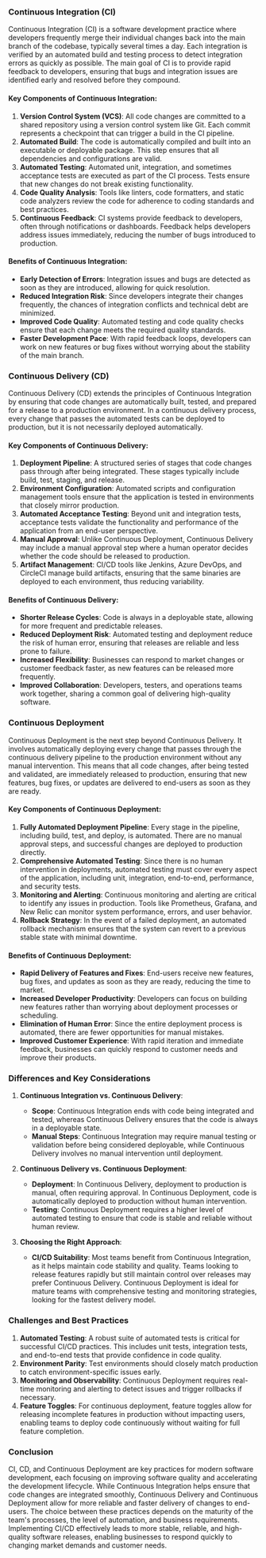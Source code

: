 ### Continuous Integration (CI)
Continuous Integration (CI) is a software development practice where developers frequently merge their individual changes back into the main branch of the codebase, typically several times a day. Each integration is verified by an automated build and testing process to detect integration errors as quickly as possible. The main goal of CI is to provide rapid feedback to developers, ensuring that bugs and integration issues are identified early and resolved before they compound.

#### Key Components of Continuous Integration:
1. **Version Control System (VCS)**: All code changes are committed to a shared repository using a version control system like Git. Each commit represents a checkpoint that can trigger a build in the CI pipeline.
2. **Automated Build**: The code is automatically compiled and built into an executable or deployable package. This step ensures that all dependencies and configurations are valid.
3. **Automated Testing**: Automated unit, integration, and sometimes acceptance tests are executed as part of the CI process. Tests ensure that new changes do not break existing functionality.
4. **Code Quality Analysis**: Tools like linters, code formatters, and static code analyzers review the code for adherence to coding standards and best practices.
5. **Continuous Feedback**: CI systems provide feedback to developers, often through notifications or dashboards. Feedback helps developers address issues immediately, reducing the number of bugs introduced to production.

#### Benefits of Continuous Integration:
- **Early Detection of Errors**: Integration issues and bugs are detected as soon as they are introduced, allowing for quick resolution.
- **Reduced Integration Risk**: Since developers integrate their changes frequently, the chances of integration conflicts and technical debt are minimized.
- **Improved Code Quality**: Automated testing and code quality checks ensure that each change meets the required quality standards.
- **Faster Development Pace**: With rapid feedback loops, developers can work on new features or bug fixes without worrying about the stability of the main branch.

### Continuous Delivery (CD)
Continuous Delivery (CD) extends the principles of Continuous Integration by ensuring that code changes are automatically built, tested, and prepared for a release to a production environment. In a continuous delivery process, every change that passes the automated tests can be deployed to production, but it is not necessarily deployed automatically.

#### Key Components of Continuous Delivery:
1. **Deployment Pipeline**: A structured series of stages that code changes pass through after being integrated. These stages typically include build, test, staging, and release.
2. **Environment Configuration**: Automated scripts and configuration management tools ensure that the application is tested in environments that closely mirror production.
3. **Automated Acceptance Testing**: Beyond unit and integration tests, acceptance tests validate the functionality and performance of the application from an end-user perspective.
4. **Manual Approval**: Unlike Continuous Deployment, Continuous Delivery may include a manual approval step where a human operator decides whether the code should be released to production.
5. **Artifact Management**: CI/CD tools like Jenkins, Azure DevOps, and CircleCI manage build artifacts, ensuring that the same binaries are deployed to each environment, thus reducing variability.

#### Benefits of Continuous Delivery:
- **Shorter Release Cycles**: Code is always in a deployable state, allowing for more frequent and predictable releases.
- **Reduced Deployment Risk**: Automated testing and deployment reduce the risk of human error, ensuring that releases are reliable and less prone to failure.
- **Increased Flexibility**: Businesses can respond to market changes or customer feedback faster, as new features can be released more frequently.
- **Improved Collaboration**: Developers, testers, and operations teams work together, sharing a common goal of delivering high-quality software.

### Continuous Deployment
Continuous Deployment is the next step beyond Continuous Delivery. It involves automatically deploying every change that passes through the continuous delivery pipeline to the production environment without any manual intervention. This means that all code changes, after being tested and validated, are immediately released to production, ensuring that new features, bug fixes, or updates are delivered to end-users as soon as they are ready.

#### Key Components of Continuous Deployment:
1. **Fully Automated Deployment Pipeline**: Every stage in the pipeline, including build, test, and deploy, is automated. There are no manual approval steps, and successful changes are deployed to production directly.
2. **Comprehensive Automated Testing**: Since there is no human intervention in deployments, automated testing must cover every aspect of the application, including unit, integration, end-to-end, performance, and security tests.
3. **Monitoring and Alerting**: Continuous monitoring and alerting are critical to identify any issues in production. Tools like Prometheus, Grafana, and New Relic can monitor system performance, errors, and user behavior.
4. **Rollback Strategy**: In the event of a failed deployment, an automated rollback mechanism ensures that the system can revert to a previous stable state with minimal downtime.

#### Benefits of Continuous Deployment:
- **Rapid Delivery of Features and Fixes**: End-users receive new features, bug fixes, and updates as soon as they are ready, reducing the time to market.
- **Increased Developer Productivity**: Developers can focus on building new features rather than worrying about deployment processes or scheduling.
- **Elimination of Human Error**: Since the entire deployment process is automated, there are fewer opportunities for manual mistakes.
- **Improved Customer Experience**: With rapid iteration and immediate feedback, businesses can quickly respond to customer needs and improve their products.

### Differences and Key Considerations

1. **Continuous Integration vs. Continuous Delivery**:
   - **Scope**: Continuous Integration ends with code being integrated and tested, whereas Continuous Delivery ensures that the code is always in a deployable state.
   - **Manual Steps**: Continuous Integration may require manual testing or validation before being considered deployable, while Continuous Delivery involves no manual intervention until deployment.

2. **Continuous Delivery vs. Continuous Deployment**:
   - **Deployment**: In Continuous Delivery, deployment to production is manual, often requiring approval. In Continuous Deployment, code is automatically deployed to production without human intervention.
   - **Testing**: Continuous Deployment requires a higher level of automated testing to ensure that code is stable and reliable without human review.

3. **Choosing the Right Approach**:
   - **CI/CD Suitability**: Most teams benefit from Continuous Integration, as it helps maintain code stability and quality. Teams looking to release features rapidly but still maintain control over releases may prefer Continuous Delivery. Continuous Deployment is ideal for mature teams with comprehensive testing and monitoring strategies, looking for the fastest delivery model.

### Challenges and Best Practices

1. **Automated Testing**: A robust suite of automated tests is critical for successful CI/CD practices. This includes unit tests, integration tests, and end-to-end tests that provide confidence in code quality.
2. **Environment Parity**: Test environments should closely match production to catch environment-specific issues early.
3. **Monitoring and Observability**: Continuous Deployment requires real-time monitoring and alerting to detect issues and trigger rollbacks if necessary.
4. **Feature Toggles**: For continuous deployment, feature toggles allow for releasing incomplete features in production without impacting users, enabling teams to deploy code continuously without waiting for full feature completion.

### Conclusion
CI, CD, and Continuous Deployment are key practices for modern software development, each focusing on improving software quality and accelerating the development lifecycle. While Continuous Integration helps ensure that code changes are integrated smoothly, Continuous Delivery and Continuous Deployment allow for more reliable and faster delivery of changes to end-users. The choice between these practices depends on the maturity of the team's processes, the level of automation, and business requirements. Implementing CI/CD effectively leads to more stable, reliable, and high-quality software releases, enabling businesses to respond quickly to changing market demands and customer needs.